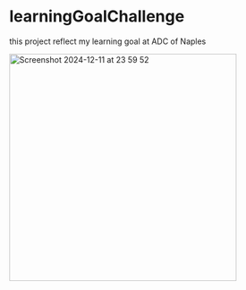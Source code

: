 # learningGoalChallenge
this project reflect my learning goal at ADC of Naples


<img width="406" alt="Screenshot 2024-12-11 at 23 59 52" src="https://github.com/user-attachments/assets/630961a7-e9d9-4025-87f8-280ddbd82def" />

